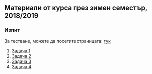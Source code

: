 ## Материали от курса през зимен семестър, 2018/2019

### Изпит

За тестване, можете да посетите страницата: [тук](ttps://www.hackerrank.com/contests/sda-exam-27-01-19-/challenges)

1. [Задача 1](Task-1/README.md)
2. [Задача 2](Task-2/README.md)
3. [Задача 3](Task-3/README.md)
4. [Задача 4](Task-4/README.md)
